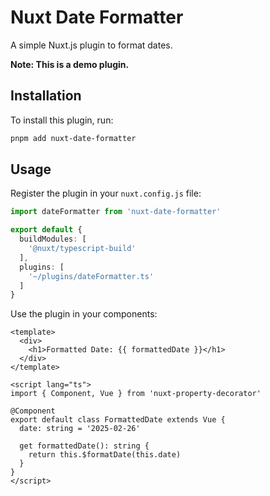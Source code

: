# Nuxt Date Formatter

A simple Nuxt.js plugin to format dates.

**Note: This is a demo plugin.**

## Installation

To install this plugin, run:

```bash
pnpm add nuxt-date-formatter
```

## Usage

Register the plugin in your `nuxt.config.js` file:

```typescript
import dateFormatter from 'nuxt-date-formatter'

export default {
  buildModules: [
    '@nuxt/typescript-build'
  ],
  plugins: [
    '~/plugins/dateFormatter.ts'
  ]
}
```

Use the plugin in your components:

```vue
<template>
  <div>
    <h1>Formatted Date: {{ formattedDate }}</h1>
  </div>
</template>

<script lang="ts">
import { Component, Vue } from 'nuxt-property-decorator'

@Component
export default class FormattedDate extends Vue {
  date: string = '2025-02-26'

  get formattedDate(): string {
    return this.$formatDate(this.date)
  }
}
</script>
```